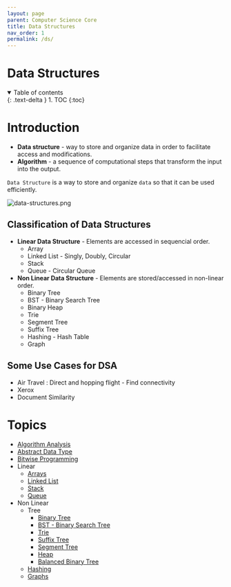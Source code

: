 ```yaml
---
layout: page
parent: Computer Science Core
title: Data Structures
nav_order: 1
permalink: /ds/
---
```


# Data Structures

<details open markdown="block">
  <summary>
    Table of contents
  </summary>
  {: .text-delta }
1. TOC
{:toc}
</details>

# Introduction

- **Data structure** - way to store and organize data in order to facilitate access and modifications.
- **Algorithm** - a sequence of computational steps that transform the input into the output.

`Data Structure` is a way to store and organize `data` so that it can be used efficiently.

![data-structures.png]({{site.cdn}}/cse/ds/data-structures.png)

## Classification of Data Structures
- **Linear Data Structure** - Elements are accessed in sequencial order.
  - Array
  - Linked List - Singly, Doubly, Circular
  - Stack
  - Queue - Circular Queue
- **Non Linear Data Structure** - Elements are stored/accessed in non-linear order.
  - Binary Tree
  - BST - Binary Search Tree
  - Binary Heap
  - Trie
  - Segment Tree
  - Suffix Tree
  - Hashing - Hash Table
  - Graph

## Some Use Cases for DSA
- Air Travel : Direct and hopping flight - Find connectivity
- Xerox
- Document Similarity

# Topics
- [Algorithm Analysis](analysis)
- [Abstract Data Type](abstract-data-types)
- [Bitwise Programming](bitwise)
- Linear
  - [Arrays](arrays)
  - [Linked List](list)
  - [Stack](stack)
  - [Queue](queue)
- Non Linear
  - Tree
    - [Binary Tree](btree)
    - [BST - Binary Search Tree](bst)
    - [Trie](trie)
    - [Suffix Tree](suffix-tree)
    - [Segment Tree](segment-tree)
    - [Heap](heap)
    - [Balanced Binary Tree](balanced-tree)
  - [Hashing](hashing)
  - [Graphs](graphs)
